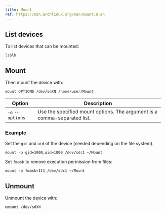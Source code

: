 ```yaml
---
title: Mount
ref: https://man.archlinux.org/man/mount.8.en
---
```


## List devices

To list devices that can be mounted:

```shell
lsblk
```

## Mount

Then mount the device with:

```shell
mount OPTIONS /dev/sdXN /home/user/Mount
```

| Option | Description |
| --- | --- |
| `-o` `--options` | Use the specified mount options. The argument is a comma-separated list. |

### Example

Set the `gid` and `uid` of the device (needed depending on the file system).

```shell
mount -o gid=1000,uid=1000 /dev/sdc1 ~/Mount
```

Set `fmask` to remove execution permission from files:

```shell
mount -o fmask=111 /dev/sdc1 ~/Mount
```

## Unmount

Unmount the device with:

```shell
umount /dev/sdXN
```
